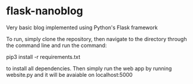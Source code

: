 # flask-nanoblog
Very basic blog implemented using Python's Flask framework

To run, simply clone the repository, then navigate to the directory through the command line and run the command:

pip3 install -r requirements.txt

to install all dependencies. Then simply run the web app by running website.py and it will be avaiable on localhost:5000
